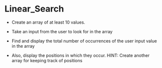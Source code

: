 # Linear_Search

- Create an array of at least 10 values.

- Take an input from the user to look for in the array

- Find and display the total number of occurrences of the user input value in the array

- Also, display the positions in which they occur. HINT: Create another array for keeping track of positions
